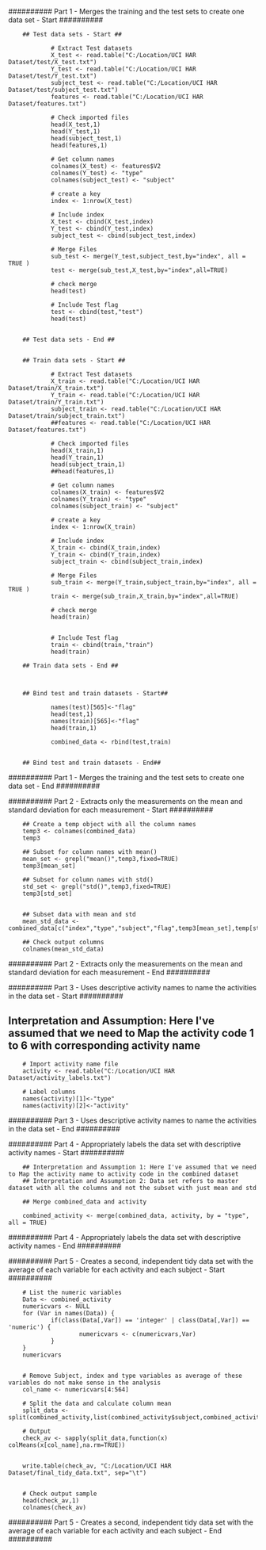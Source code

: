 
########## Part 1 - Merges the training and the test sets to create one data set - Start ##########

        ## Test data sets - Start ##
        
                # Extract Test datasets
                X_test <- read.table("C:/Location/UCI HAR Dataset/test/X_test.txt")
                Y_test <- read.table("C:/Location/UCI HAR Dataset/test/Y_test.txt")
                subject_test <- read.table("C:/Location/UCI HAR Dataset/test/subject_test.txt")
                features <- read.table("C:/Location/UCI HAR Dataset/features.txt")
                
                # Check imported files
                head(X_test,1)
                head(Y_test,1)
                head(subject_test,1)
                head(features,1)
                
                # Get column names 
                colnames(X_test) <- features$V2
                colnames(Y_test) <- "type"
                colnames(subject_test) <- "subject"
                
                # create a key
                index <- 1:nrow(X_test)
                
                # Include index
                X_test <- cbind(X_test,index)
                Y_test <- cbind(Y_test,index)
                subject_test <- cbind(subject_test,index)
                
                # Merge Files
                sub_test <- merge(Y_test,subject_test,by="index", all = TRUE )
                test <- merge(sub_test,X_test,by="index",all=TRUE)
                
                # check merge
                head(test)
                
                # Include Test flag
                test <- cbind(test,"test")
                head(test)
        
        
        ## Test data sets - End ##
        
        
        ## Train data sets - Start ##
        
                # Extract Test datasets
                X_train <- read.table("C:/Location/UCI HAR Dataset/train/X_train.txt")
                Y_train <- read.table("C:/Location/UCI HAR Dataset/train/Y_train.txt")
                subject_train <- read.table("C:/Location/UCI HAR Dataset/train/subject_train.txt")
                ##features <- read.table("C:/Location/UCI HAR Dataset/features.txt")
                
                # Check imported files
                head(X_train,1)
                head(Y_train,1)
                head(subject_train,1)
                ##head(features,1)
                
                # Get column names 
                colnames(X_train) <- features$V2
                colnames(Y_train) <- "type"
                colnames(subject_train) <- "subject"
                
                # create a key
                index <- 1:nrow(X_train)
                
                # Include index
                X_train <- cbind(X_train,index)
                Y_train <- cbind(Y_train,index)
                subject_train <- cbind(subject_train,index)
                
                # Merge Files
                sub_train <- merge(Y_train,subject_train,by="index", all = TRUE )
                train <- merge(sub_train,X_train,by="index",all=TRUE)
                
                # check merge
                head(train)
                
                
                # Include Test flag
                train <- cbind(train,"train")
                head(train)
        
        ## Train data sets - End ##
        
        
        
        ## Bind test and train datasets - Start##
        
                names(test)[565]<-"flag"
                head(test,1)
                names(train)[565]<-"flag"
                head(train,1)
                
                combined_data <- rbind(test,train)
                
        
        ## Bind test and train datasets - End##


########## Part 1 - Merges the training and the test sets to create one data set - End ##########


########## Part 2 - Extracts only the measurements on the mean and standard deviation for each measurement - Start ##########

        ## Create a temp object with all the column names
        temp3 <- colnames(combined_data)
        temp3
        
        ## Subset for column names with mean()
        mean_set <- grepl("mean()",temp3,fixed=TRUE)
        temp3[mean_set]
        
        ## Subset for column names with std()
        std_set <- grepl("std()",temp3,fixed=TRUE)
        temp3[std_set]
        
        
        ## Subset data with mean and std
        mean_std_data <- combined_data[c("index","type","subject","flag",temp3[mean_set],temp[std_set])]
        
        ## Check output columns
        colnames(mean_std_data)


########## Part 2 - Extracts only the measurements on the mean and standard deviation for each measurement - End ##########


########## Part 3 - Uses descriptive activity names to name the activities in the data set - Start ##########

## Interpretation and Assumption: Here I've assumed that we need to Map the activity code 1 to 6 with corresponding activity name


        # Import activity name file
        activity <- read.table("C:/Location/UCI HAR Dataset/activity_labels.txt")
        
        # Label columns
        names(activity)[1]<-"type"
        names(activity)[2]<-"activity"


########## Part 3 - Uses descriptive activity names to name the activities in the data set - End ##########


########## Part 4 - Appropriately labels the data set with descriptive activity names - Start ##########

        ## Interpretation and Assumption 1: Here I've assumed that we need to Map the activity name to activity code in the combined dataset
        ## Interpretation and Assumption 2: Data set refers to master dataset with all the columns and not the subset with just mean and std
        
        ## Merge combined_data and activity
        
        combined_activity <- merge(combined_data, activity, by = "type", all = TRUE)

########## Part 4 - Appropriately labels the data set with descriptive activity names - End ##########



########## Part 5 - Creates a second, independent tidy data set with the average of each variable for each activity and each subject - Start ##########


        # List the numeric variables
        Data <- combined_activity
        numericvars <- NULL
        for (Var in names(Data)) {
                if(class(Data[,Var]) == 'integer' | class(Data[,Var]) == 'numeric') {
                        numericvars <- c(numericvars,Var)
                }
        }
        numericvars
        
        
        # Remove Subject, index and type variables as average of these variables do not make sense in the analysis
        col_name <- numericvars[4:564]
        
        # Split the data and calculate column mean 
        split_data <- split(combined_activity,list(combined_activity$subject,combined_activity$activity))
        
        # Output
        check_av <- sapply(split_data,function(x) colMeans(x[col_name],na.rm=TRUE))
        
        
        write.table(check_av, "C:/Location/UCI HAR Dataset/final_tidy_data.txt", sep="\t")
        
        
        # Check output sample
        head(check_av,1)
        colnames(check_av)


########## Part 5 - Creates a second, independent tidy data set with the average of each variable for each activity and each subject - End ##########
